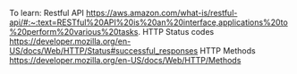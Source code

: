 To learn:
Restful API https://aws.amazon.com/what-is/restful-api/#:~:text=RESTful%20API%20is%20an%20interface,applications%20to%20perform%20various%20tasks.
HTTP Status codes https://developer.mozilla.org/en-US/docs/Web/HTTP/Status#successful_responses
HTTP Methods https://developer.mozilla.org/en-US/docs/Web/HTTP/Methods
